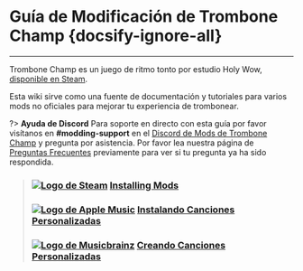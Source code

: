 # Guía de Modificación de Trombone Champ {docsify-ignore-all}
---
Trombone Champ es un juego de ritmo tonto por estudio Holy Wow, [disponible en Steam](https://store.steampowered.com/app/1059990/Trombone_Champ/).

Esta wiki sirve como una fuente de documentación y tutoriales para varios mods no oficiales para mejorar tu experiencia de trombonear.

?> **Ayuda de Discord** Para soporte en directo con esta guía por favor visítanos en **#modding-support** en el [Discord de Mods de Trombone Champ](https://discord.gg/KVzKRsbetJ) y pregunta por asistencia. Por favor lea nuestra página de [Preguntas Frecuentes](faq) previamente para ver si tu pregunta ya ha sido respondida.

> ### [![Logo de Steam](https://icongr.am/simple/steam.svg?color=A9A9A9&size=18.72)](pc-guide)&nbsp;[**Installing Mods**](installing-r2modman)
> 
> ### [![Logo de Apple Music](https://icongr.am/simple/applemusic.svg?color=A9A9A9&size=18.72)](pc-guide)&nbsp;[**Instalando Canciones Personalizadas**](installing-songs)
> 
> ### [![Logo de Musicbrainz](https://icongr.am/simple/musicbrainz.svg?color=A9A9A9&size=18.72)](pc-guide)&nbsp;[**Creando Canciones Personalizadas**](creating-charts)
> 
><!-- > ### \[![Steam Logo\](https://icongr.am/simple/steam.svg?color=A9A9A9&size=18.72)](pc-guide)&nbsp;\[**Creating Mods**\](pc-guide) -->